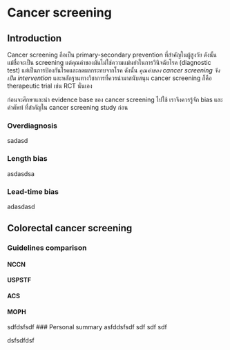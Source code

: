 Cancer screening
================

Introduction
------------

Cancer screening ถือเป็น primary-secondary prevention
ที่สำคัญในผู้สูงวัย ดังนั้น แม้ชื่อจะเป็น screening
แต่คุณค่าของมันไม่ใช่ความแม่นยำในการวินิจฉัยโรค (diagnostic test)
แต่เป็นการป้องกันโรคและลดผลกระทบจากโรค ดังนั้น *คุณค่าของ cancer
screening จึงเป็น intervention* และหลักฐานทางวิชาการที่ควรนำมาสนับสนุน
cancer screening ก็คือ therapeutic trial เช่น RCT นั่นเอง

ก่อนจะศึกษาและนำ evidence base ของ cancer screening ไปใช้
เราจึงควรรู้จัก bias และคำศัพท์ ที่สำคัญใน cancer screening study ก่อน

### Overdiagnosis

sadasd

### Length bias

asdasdsa

### Lead-time bias

adasdasd

Colorectal cancer screening
---------------------------

### Guidelines comparison

#### NCCN

#### USPSTF

#### ACS

#### MOPH

sdfdsfsdf \#\#\# Personal summary asfddsfsdf sdf sdf sdf

dsfsdfdsf
